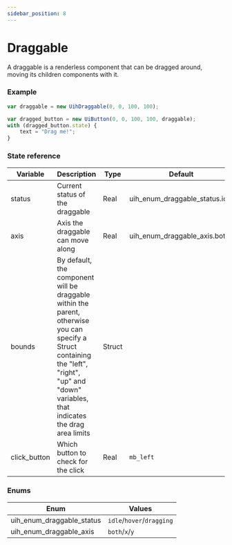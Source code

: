 ```yaml
---
sidebar_position: 8
---
```


# Draggable

A draggable is a renderless component that can be dragged around, moving its children components with it.

### Example

```js
var draggable = new UihDraggable(0, 0, 100, 100);

var dragged_button = new UiButton(0, 0, 100, 100, draggable);
with (dragged_button.state) {
	text = "Drag me!";
}
```

### State reference

| Variable | Description                          | Type   | Default                        |
|----------|--------------------------------------|--------|--------------------------------|
| status   | Current status of the draggable      | Real   | uih_enum_draggable_status.idle |
| axis     | Axis the draggable can move along    | Real   | uih_enum_draggable_axis.both   |
| bounds   | By default, the component will be draggable within the parent, otherwise you can specify a Struct containing the "left", "right", "up" and "down" variables, that indicates the drag area limits | Struct |        |    |    |
| click_button       | Which button to check for the click              | Real   | `mb_left`                     |

### Enums

| Enum                         | Values                    |
|------------------------------|---------------------------|
| uih_enum_draggable_status    | `idle`/`hover`/`dragging` |
| uih_enum_draggable_axis      | `both`/`x`/`y`            |
